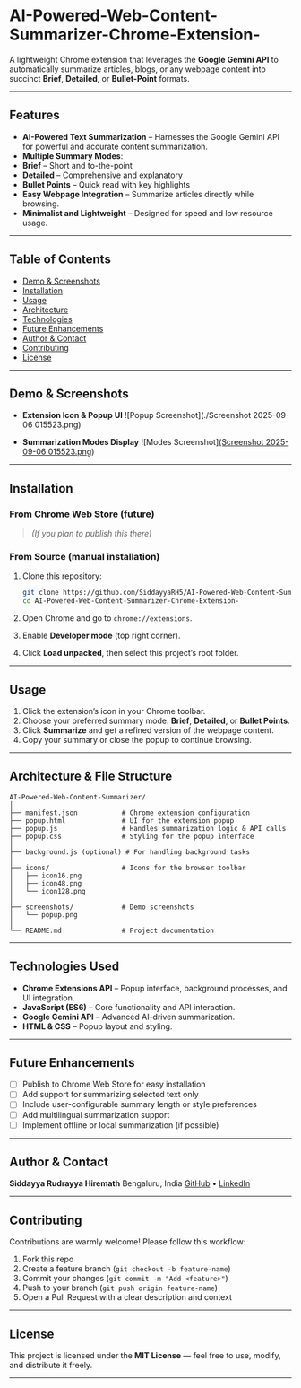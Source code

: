 # AI-Powered-Web-Content-Summarizer-Chrome-Extension-

A lightweight Chrome extension that leverages the **Google Gemini API** to automatically summarize articles, blogs, or any webpage content into succinct **Brief**, **Detailed**, or **Bullet-Point** formats.

---

## Features

* **AI-Powered Text Summarization** – Harnesses the Google Gemini API for powerful and accurate content summarization.
* **Multiple Summary Modes**:
* **Brief** – Short and to-the-point
* **Detailed** – Comprehensive and explanatory
* **Bullet Points** – Quick read with key highlights
* **Easy Webpage Integration** – Summarize articles directly while browsing.
* **Minimalist and Lightweight** – Designed for speed and low resource usage.

---

## Table of Contents

* [Demo & Screenshots](#demo--screenshots)
* [Installation](#installation)
* [Usage](#usage)
* [Architecture](#architecture)
* [Technologies](#technologies)
* [Future Enhancements](#future-enhancements)
* [Author & Contact](#author--contact)
* [Contributing](#contributing)
* [License](#license)

---

## Demo & Screenshots



* **Extension Icon & Popup UI**
  ![Popup Screenshot](./Screenshot 2025-09-06 015523.png)

* **Summarization Modes Display**
  ![Modes Screenshot][(Screenshot 2025-09-06 015523.png](https://github.com/SiddayyaRH5/AI-Powered-Web-Content-Summarizer-Chrome-Extension-/blob/80043b6ee6128cbfa8b68bf9928789932ee9db7b/Screenshot%202025-09-06%20015523.png))

---

## Installation

### From Chrome Web Store (future)

> *(If you plan to publish this there)*

### From Source (manual installation)

1. Clone this repository:

   ```bash
   git clone https://github.com/SiddayyaRH5/AI-Powered-Web-Content-Summarizer-Chrome-Extension-.git
   cd AI-Powered-Web-Content-Summarizer-Chrome-Extension-
   ```

2. Open Chrome and go to `chrome://extensions`.

3. Enable **Developer mode** (top right corner).

4. Click **Load unpacked**, then select this project’s root folder.

---

## Usage

1. Click the extension’s icon in your Chrome toolbar.
2. Choose your preferred summary mode: **Brief**, **Detailed**, or **Bullet Points**.
3. Click **Summarize** and get a refined version of the webpage content.
4. Copy your summary or close the popup to continue browsing.

---

## Architecture & File Structure

```
AI-Powered-Web-Content-Summarizer/
│
├── manifest.json           # Chrome extension configuration
├── popup.html              # UI for the extension popup
├── popup.js                # Handles summarization logic & API calls
├── popup.css               # Styling for the popup interface
│
├── background.js (optional) # For handling background tasks
│
├── icons/                  # Icons for the browser toolbar
│   ├── icon16.png
│   ├── icon48.png
│   └── icon128.png
│
├── screenshots/            # Demo screenshots
│   └── popup.png
│
└── README.md               # Project documentation
```

---

## Technologies Used

* **Chrome Extensions API** – Popup interface, background processes, and UI integration.
* **JavaScript (ES6)** – Core functionality and API interaction.
* **Google Gemini API** – Advanced AI-driven summarization.
* **HTML & CSS** – Popup layout and styling.

---

## Future Enhancements

* [ ] Publish to Chrome Web Store for easy installation
* [ ] Add support for summarizing selected text only
* [ ] Include user-configurable summary length or style preferences
* [ ] Add multilingual summarization support
* [ ] Implement offline or local summarization (if possible)

---

## Author & Contact

**Siddayya Rudrayya Hiremath**
Bengaluru, India
[GitHub](https://github.com/SiddayyaRH5) • [LinkedIn]()

---

## Contributing

Contributions are warmly welcome! Please follow this workflow:

1. Fork this repo
2. Create a feature branch (`git checkout -b feature-name`)
3. Commit your changes (`git commit -m "Add <feature>"`)
4. Push to your branch (`git push origin feature-name`)
5. Open a Pull Request with a clear description and context

---

## License

This project is licensed under the **MIT License** — feel free to use, modify, and distribute it freely.

---

